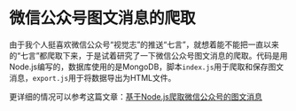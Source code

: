 # 微信公众号图文消息的爬取

由于我个人挺喜欢微信公众号“视觉志”的推送“七言”，就想着能不能把一直以来的“七言”都爬取下来，于是试着研究了一下微信公众号图文消息的爬取。代码是用Node.js编写的，数据库使用的是MongoDB，脚本`index.js`用于爬取和保存图文消息，`export.js`用于将数据导出为HTML文件。  

更详细的情况可以参考这篇文章：[基于Node.js爬取微信公众号的图文消息](http://zhangpr.top/2017/04/09/%E5%9F%BA%E4%BA%8ENode.js%E7%88%AC%E5%8F%96%E5%BE%AE%E4%BF%A1%E5%85%AC%E4%BC%97%E5%8F%B7%E5%9B%BE%E6%96%87%E6%B6%88%E6%81%AF/)
